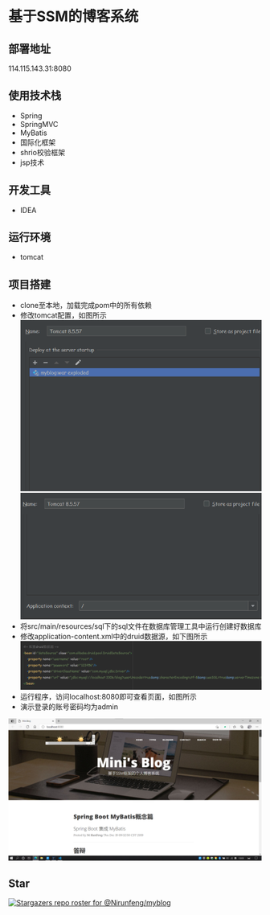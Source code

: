 # 基于SSM的博客系统
## 部署地址
114.115.143.31:8080
## 使用技术栈
- Spring
- SpringMVC
- MyBatis
- 国际化框架
- shrio校验框架
- jsp技术
## 开发工具
- IDEA
## 运行环境
- tomcat
## 项目搭建
- clone至本地，加载完成pom中的所有依赖
- 修改tomcat配置，如图所示
![img.png](images/1.png)
  ![img.png](images/2.png)
- 将src/main/resources/sql下的sql文件在数据库管理工具中运行创建好数据库
- 修改application-content.xml中的druid数据源，如下图所示
![img.png](images/3.png)
- 运行程序，访问localhost:8080即可查看页面，如图所示
- 演示登录的账号密码均为admin

![img.png](images/img.png)
## Star
[![Stargazers repo roster for @Nirunfeng/myblog](https://reporoster.com/stars/Nirunfeng/myblog)](https://github.com/Nirunfeng/myblog/stargazers)



